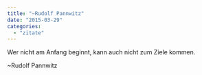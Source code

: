 ```yaml
---
title: "~Rudolf Pannwitz"
date: "2015-03-29"
categories: 
  - "zitate"
---
```


Wer nicht am Anfang beginnt, kann auch nicht zum Ziele kommen.

~Rudolf Pannwitz
